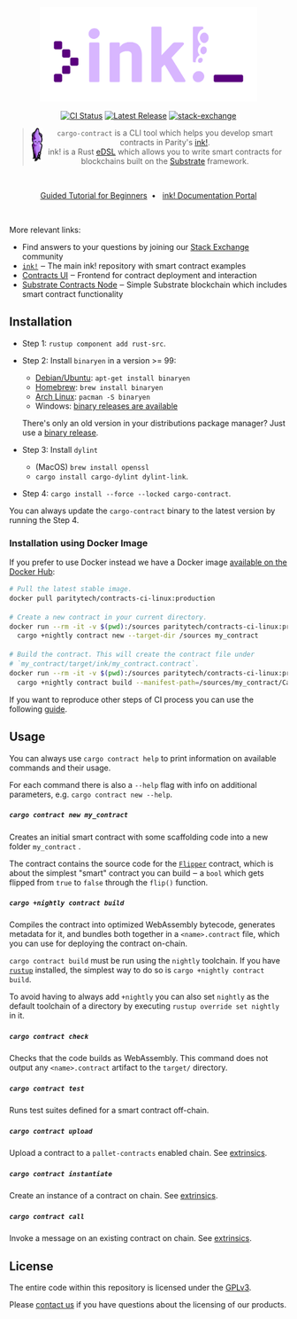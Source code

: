 <div align="center">
    <img src="./.images/cargo-contract.svg" alt="cargo-contract" height="170" />

[![CI Status][a1]][a2]
[![Latest Release][d1]][d2]
[![stack-exchange][s1]][s2]

[a1]: https://gitlab.parity.io/parity/mirrors/cargo-contract/badges/master/pipeline.svg
[a2]: https://gitlab.parity.io/parity/mirrors/cargo-contract/pipelines
[d1]: https://img.shields.io/crates/v/cargo-contract.svg
[d2]: https://crates.io/crates/cargo-contract
[s1]: https://img.shields.io/badge/click-white.svg?logo=StackExchange&label=ink!%20Support%20on%20StackExchange&labelColor=white&color=blue
[s2]: https://substrate.stackexchange.com/questions/tagged/ink?tab=Votes

<p align="center">

> <img src="./.images/ink-squid.svg" alt="squink, the ink! mascot" style="vertical-align: middle" align="left" height="60" />`cargo-contract` is a CLI tool which helps you develop smart contracts in Parity's <a href="https://github.com/paritytech/ink">ink!</a>.<br/>ink! is a Rust [eDSL](https://wiki.haskell.org/Embedded_domain_specific_language) which allows you to write smart contracts for blockchains built on the [Substrate](https://github.com/paritytech/substrate) framework.
</p>

<br/>

[Guided Tutorial for Beginners](https://docs.substrate.io/tutorials/v3/ink-workshop/pt1/)&nbsp;&nbsp;•&nbsp;&nbsp;
[ink! Documentation Portal](https://paritytech.github.io/ink-docs)

<br/>
</div>

More relevant links:
* Find answers to your questions by joining our [Stack Exchange][s2] community
* [`ink!`](https://github.com/paritytech/ink) ‒ The main ink! repository with smart contract examples
* [Contracts UI](https://paritytech.github.io/contracts-ui/) ‒ Frontend for contract deployment and interaction
* [Substrate Contracts Node](https://github.com/paritytech/substrate-contracts-node) ‒ Simple Substrate blockchain which includes smart contract functionality


## Installation

* Step 1: `rustup component add rust-src`.

* Step 2: Install `binaryen` in a version >= 99:

  * [Debian/Ubuntu](https://tracker.debian.org/pkg/binaryen): `apt-get install binaryen`
  * [Homebrew](https://formulae.brew.sh/formula/binaryen): `brew install binaryen`
  * [Arch Linux](https://archlinux.org/packages/community/x86_64/binaryen/): `pacman -S binaryen`
  * Windows: [binary releases are available](https://github.com/WebAssembly/binaryen/releases)

  There's only an old version in your distributions package manager? Just use a
  [binary release](https://github.com/WebAssembly/binaryen/releases).

* Step 3: Install `dylint`
  * (MacOS) `brew install openssl`
  * `cargo install cargo-dylint dylint-link`.

* Step 4: `cargo install --force --locked cargo-contract`.

You can always update the `cargo-contract` binary to the latest version by running the Step 4.

### Installation using Docker Image

If you prefer to use Docker instead we have a Docker image
[available on the Docker Hub](https://hub.docker.com/r/paritytech/contracts-ci-linux):

```bash
# Pull the latest stable image.
docker pull paritytech/contracts-ci-linux:production

# Create a new contract in your current directory.
docker run --rm -it -v $(pwd):/sources paritytech/contracts-ci-linux:production \
  cargo +nightly contract new --target-dir /sources my_contract

# Build the contract. This will create the contract file under
# `my_contract/target/ink/my_contract.contract`.
docker run --rm -it -v $(pwd):/sources paritytech/contracts-ci-linux:production \
  cargo +nightly contract build --manifest-path=/sources/my_contract/Cargo.toml
```

If you want to reproduce other steps of CI process you can use the following
[guide](https://github.com/paritytech/scripts#reproduce-ci-locally).

## Usage

You can always use `cargo contract help` to print information on available
commands and their usage.

For each command there is also a `--help` flag with info on additional parameters,
e.g. `cargo contract new --help`.

##### `cargo contract new my_contract`

Creates an initial smart contract with some scaffolding code into a new
folder `my_contract` .

The contract contains the source code for the [`Flipper`](https://github.com/paritytech/ink/blob/master/examples/flipper/lib.rs)
contract, which is about the simplest "smart" contract you can build ‒ a `bool` which gets flipped
from `true` to `false` through the `flip()` function.

##### `cargo +nightly contract build`

Compiles the contract into optimized WebAssembly bytecode, generates metadata for it,
and bundles both together in a `<name>.contract` file, which you can use for
deploying the contract on-chain.

`cargo contract build` must be run using the `nightly` toolchain. If you have
[`rustup`](https://github.com/rust-lang/rustup) installed, the simplest way to
do so is `cargo +nightly contract build`.

To avoid having to always add `+nightly` you can also set `nightly` as the default
toolchain of a directory by executing `rustup override set nightly` in it.

##### `cargo contract check`

Checks that the code builds as WebAssembly. This command does not output any `<name>.contract`
artifact to the `target/` directory.

##### `cargo contract test`

Runs test suites defined for a smart contract off-chain.

##### `cargo contract upload`

Upload a contract to a `pallet-contracts` enabled chain. See [extrinsics](docs/extrinsics.md).

##### `cargo contract instantiate`

Create an instance of a contract on chain. See [extrinsics](docs/extrinsics.md).

##### `cargo contract call`

Invoke a message on an existing contract on chain. See [extrinsics](docs/extrinsics.md).

## License

The entire code within this repository is licensed under the [GPLv3](LICENSE).

Please [contact us](https://www.parity.io/contact/) if you have questions about
the licensing of our products.
